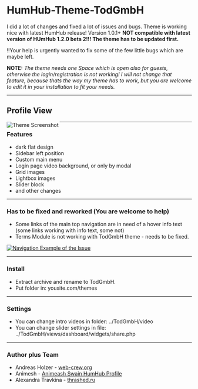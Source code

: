 #  HumHub-Theme-TodGmbH

I did a lot of changes and fixed a lot of issues and bugs. 
Theme is working nice with latest HumHub release! Version 1.0.1+
**NOT compatible with latest version of HUmHub 1.2.0 beta 2!!! The theme has to be updated first.**

!!Your help is urgently wanted to fix some of the few little bugs which are maybe left.


**NOTE:** 
_The theme needs one Space which is open also for guests, otherwise the login/registration is not working! I will not change that feature, because thats the way my theme has to work, but you are welcome to edit it in your installation to fit your needs._

***


## Profile View
<a href="http://todgmbh.de">
    <img src="https://github.com/WebCrew/TodGmbH-HumHub-Theme/blob/master/profile.png?raw=true" alt="Theme Screenshot"
         title="HumHub TodGmbH Theme - Profile View" align="left" />
</a>

***



### Features
- dark flat design
- Sidebar left position
- Custom main menu
- Login page video background, or only by modal
- Grid images
- Lightbox images
- Slider block
- and other changes

***



### Has to be fixed and reworked (You are welcome to help)

- Some links of the main top navigation are in need of a hover info text (some links working with info text, some not)
- Terms Module is not working with TodGmbH theme - needs to be fixed.


<a href="http://todgmbh.de">
    <img src="https://github.com/WebCrew/TodGmbH-HumHub-Theme/blob/master/navigation.gif?raw=true" alt="Navigation Example of the Issue"
         title="Navigation Example of the Issue" align="center" />
</a>

***



### Install
- Extract archive and rename to TodGmbH.
- Put folder in: yousite.com/themes

***



### Settings
- You can change intro videos in folder: ../TodGmbH/video
- You can change slider settings in file: ../TodGmbH/views/dashboard/widgets/share.php

***




### Author plus Team
- Andreas Holzer - [web-crew.org](http://web-crew.org)
- Animesh - [Animeash Swain HumHub Profile](https://community.humhub.com/u/animesh+swain/)
- Alexandra Travkina - [thrashed.ru](http://thrashed.ru)

